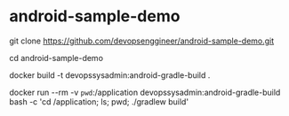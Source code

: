 # android-sample-demo

git clone https://github.com/devopsenggineer/android-sample-demo.git

cd android-sample-demo

docker build -t devopssysadmin:android-gradle-build .

docker run --rm -v `pwd`:/application devopssysadmin:android-gradle-build  bash -c 'cd /application; ls; pwd; ./gradlew build'

